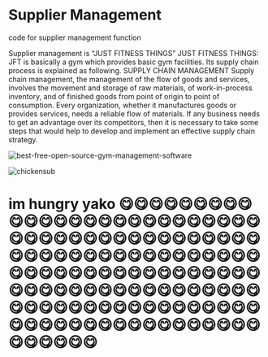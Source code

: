 # Supplier Management

code for supplier management function

Supplier management is “JUST FITNESS THINGS” JUST FITNESS THINGS: JFT is basically a gym which provides basic gym facilities. Its supply chain process is explained as following. SUPPLY CHAIN MANAGEMENT Supply chain management, the management of the flow of goods and services, involves the movement and storage of raw materials, of work-in-process inventory, and of finished goods from point of origin to point of consumption. Every organization, whether it manufactures goods or provides services, needs a reliable flow of materials. If any business needs to get an advantage over its competitors, then it is necessary to take some steps that would help to develop and implement an effective supply chain strategy.


![best-free-open-source-gym-management-software](https://user-images.githubusercontent.com/88605573/135747391-6c1aef4b-0f7e-4129-be8f-720e6475f628.jpg)


![chickensub](https://user-images.githubusercontent.com/89182652/135747425-565fdb66-3185-49ed-adb4-2698f701d59c.jpg)
# im hungry yako 😋😋😋😋😋😋😋😋😋😋😋😋😋😋😋😋😋😋😋😋😋😋😋😋😋😋😋😋😋😋😋😋😋😋😋😋😋😋😋😋😋😋😋😋😋😋😋😋😋😋😋😋😋😋😋😋😋😋😋😋😋😋😋😋😋😋😋😋😋😋😋😋😋😋😋😋😋😋😋😋😋😋😋😋😋😋😋😋😋😋😋😋😋😋😋😋😋😋😋😋😋😋😋😋😋😋😋😋😋😋😋😋😋😋😋😋😋😋😋😋😋😋😋😋😋😋😋😋😋😋😋😋😋😋

